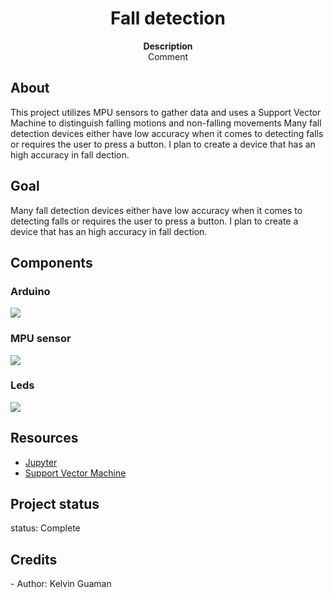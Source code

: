   <h1 align="center">Fall detection</h1>
  <p align="center"><strong>Description</strong>
  <br>Comment</p>
 
   



<h2>About</h2>
   This project utilizes MPU sensors to gather data and uses a Support Vector Machine to distinguish falling motions and non-falling movements Many fall detection devices either have low accuracy when it comes to detecting falls or requires the user to press a button. I plan to create a device that has an high accuracy in fall dection.

<h2>Goal</h2>
Many fall detection devices either have low accuracy when it comes to detecting falls or requires the user to press a button. I plan to create a device that has an high accuracy in fall dection.
<h2>Components</h2>

  <h3>Arduino</h3>
 <img src="https://user-images.githubusercontent.com/80166775/110216195-b6ed1500-7e7b-11eb-8f5b-3a47efa29033.jpg"></div>

  <h3>MPU sensor</h3>
  <img src="https://user-images.githubusercontent.com/80166775/110216216-e0a63c00-7e7b-11eb-9adf-3578d409f8a1.jpg"></div>

  <h3>Leds</h3>
  <img src="https://user-images.githubusercontent.com/80166775/110216274-37137a80-7e7c-11eb-9e42-df84ac8abef9.jpg"></div>
<h2>Resources</h2>
<ul>
  <li><a href="https://jupyter.org/install" target="_blank">Jupyter</a></li>
  <li><a href="https://towardsdatascience.com/svm-support-vector-machine-for-classification-710a009f6873" target="_blank">Support Vector Machine</a></li>
</ul>  

<h2>Project status</h2>
 status: Complete 

<h2>Credits</h2>
- Author: Kelvin Guaman


